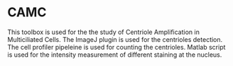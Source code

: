 # CAMC
This toolbox is used for the the study of Centriole Amplification in Multiciliated Cells. The ImageJ plugin is used for the centrioles detection. The cell profiler pipeleine is used for counting the centrioles. Matlab script is used for the intensity measurement of different staining at the nucleus.
